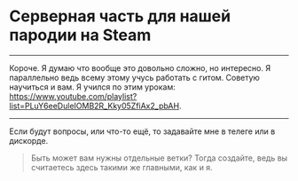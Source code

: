 # Серверная часть для нашей пародии на Steam
---
Короче. Я думаю что вообще это довольно сложно, но интересно. Я параллельно ведь всему этому учусь работать с гитом. Советую научиться и вам. Я учился по этим урокам: https://www.youtube.com/playlist?list=PLuY6eeDuleIOMB2R_Kky05ZfiAx2_pbAH.
___
Если будут вопросы, или что-то ещё, то задавайте мне в телеге или в дискорде.

>Быть может вам нужны отдельные ветки? Тогда создайте, ведь вы считаетесь здесь такими же главными, как и я.